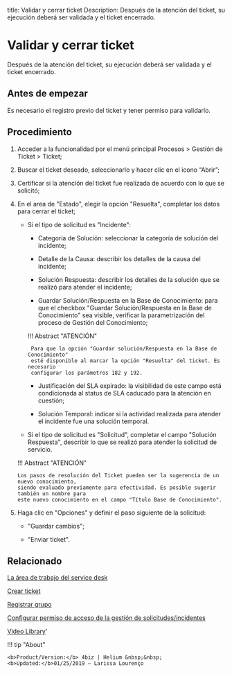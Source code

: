 title: Validar y cerrar ticket
Description: Después de la atención del ticket, su ejecución deberá ser validada y el ticket encerrado.

# Validar y cerrar ticket

Después de la atención del ticket, su ejecución deberá ser validada y el ticket encerrado.

Antes de empezar
----------------

Es necesario el registro previo del ticket y tener permiso para validarlo.

Procedimiento
-------------

1.  Acceder a la funcionalidad por el menú principal Procesos \> Gestión de
    Ticket \> Ticket;

2.  Buscar el ticket deseado, seleccionarlo y hacer clic en el icono “Abrir”;

3.  Certificar si la atención del ticket fue realizada de acuerdo con lo que se
    solicitó;

4.  En el area de "Estado", elegir la opción "Resuelta", completar los datos para
    cerrar el ticket;
    
     - Si el tipo de solicitud es "Incidente":
    
       * Categoría de Solución: seleccionar la categoría de solución del incidente;
         
       * Detalle de la Causa: describir los detalles de la causa del incidente;
         
       * Solución Respuesta: describir los detalles de la solución que se realizó 
         para atender el incidente;
         
       * Guardar Solución/Respuesta en la Base de Conocimiento: para que el checkbox 
         "Guardar Solución/Respuesta en la Base de Conocimiento" sea visible, verificar 
         la parametrización del proceso de Gestión del Conocimiento;
           
        !!! Abstract "ATENCIÓN"
         
            Para que la opción "Guardar solución/Respuesta en la Base de Conocimiento" 
            esté disponible al marcar la opción "Resuelta" del ticket. Es necesario 
            configurar los parámetros 182 y 192.
    
    
       * Justificación del SLA expirado: la visibilidad de este campo está condicionada 
         al status de SLA caducado para la atención en cuestión;
           
       * Solución Temporal: indicar si la actividad realizada para atender el incidente 
         fue una solución temporal. 
       
    
     - Si el tipo de solicitud es "Solicitud", completar el campo "Solución Respuesta", 
      describir lo que se realizó para atender la solicitud de servicio.
      
    !!! Abstract "ATENCIÓN"
    
        Los pasos de resolución del Ticket pueden ser la sugerencia de un nuevo conocimiento, 
        siendo evaluado previamente para efectividad. Es posible sugerir también un nombre para 
        este nuevo conocimiento en el campo "Título Base de Conocimiento".
    
5.  Haga clic en "Opciones" y definir el paso siguiente de la solicitud:

     -   "Guardar cambios";
     
     -   "Enviar ticket".
   

Relacionado
-----------

[La área de trabajo del service desk](/es-es/4biz-helium/processes/tickets/use/desktop-of-service-desk.html)

[Crear ticket](/es-es/4biz-helium/processes/tickets/use/create-ticket.html)

[Registrar grupo](/es-es/4biz-helium/initial-settings/access-settings/user/register-groups.html)

[Configurar permiso de acceso de la gestión de solicitudes/incidentes](/es-es/4biz-helium/processes/tickets/configuration/access-ticket-management.html)


<i class='fa fa-youtube-play  fa-2x' style='color:#97ce17;vertical-align: middle;'> </i> [Video Library](https://www.youtube.com/playlist?list=PLB5qK2uzf2ROfIFL9F-3s-gomHNzudBEy)'

!!! tip "About"

    <b>Product/Version:</b> 4biz | Helium &nbsp;&nbsp;
    <b>Updated:</b>01/25/2019 – Larissa Lourenço
